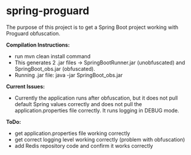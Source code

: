 # spring-proguard
The purpose of this project is to get a Spring Boot project working with Proguard obfuscation.

<b>Compilation Instructions:</b>
- run mvn clean install command
- This generates 2 .jar files -> SpringBootRunner.jar (unobfuscated) and SpringBoot_obs.jar (obfuscated).
- Running .jar file: java -jar SpringBoot_obs.jar

<b>Current Issues:</b>
- Currently the application runs after obfuscation, but it does not pull default Spring values correctly and does not pull
the application.properties file correctly.  It runs logging in DEBUG mode.

<b>ToDo:</b>
- get application.properties file working correctly
- get correct logging level working correctly (problem with obfuscation)
- add Redis repository code and confirm it works correctly
